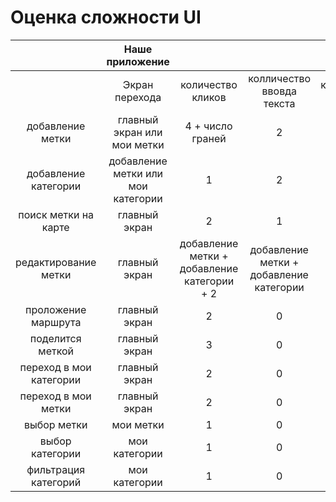 # Оценка сложности UI

|                         |           Наше приложение          |                                             |                                         |     Map Marker    |                           |
|:-----------------------:|:----------------------------------:|:-------------------------------------------:|:---------------------------------------:|:-----------------:|:-------------------------:|
|                         |           Экран перехода           |              количество кликов              |        колличество ввовда текста        | количество кликов | колличество ввовда текста |
|     добавление метки    |     главный экран или мои метки    |               4 + число граней              |                    2                    |  2 + число граней |             0             |
|   добавление категории  | добавление метки или мои категории |                      1                      |                    2                    |         -         |             -             |
|   поиск метки на карте  |            главный экран           |                      2                      |                    1                    |         2         |            0-1            |
|   редактирование метки  |            главный экран           | добавление метки + добавление категории + 2 | добавление метки + добавление категории |         3         |             2             |
|   проложение маршрута   |            главный экран           |                      2                      |                    0                    |         3         |             0             |
|     поделится меткой    |            главный экран           |                      3                      |                    0                    |         3         |             0             |
| переход в мои категории |            главный экран           |                      2                      |                    0                    |         -         |             -             |
|   переход в мои метки   |            главный экран           |                      2                      |                    0                    |         1         |             0             |
|       выбор метки       |              мои метки             |                      1                      |                    0                    |         1         |             0             |
|     выбор категории     |            мои категории           |                      1                      |                    0                    |         -         |             -             |
|   фильтрация категорий  |           мои категории            |                      1                      |                    0                    |         -         |             -             |
